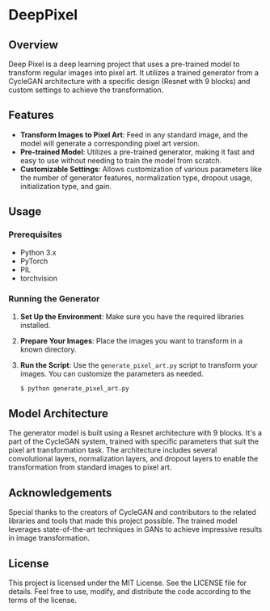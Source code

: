 # DeepPixel

## Overview
Deep Pixel is a deep learning project that uses a pre-trained model to transform regular images into pixel art. It utilizes a trained generator from a CycleGAN architecture with a specific design (Resnet with 9 blocks) and custom settings to achieve the transformation.

## Features
- **Transform Images to Pixel Art**: Feed in any standard image, and the model will generate a corresponding pixel art version.
- **Pre-trained Model**: Utilizes a pre-trained generator, making it fast and easy to use without needing to train the model from scratch.
- **Customizable Settings**: Allows customization of various parameters like the number of generator features, normalization type, dropout usage, initialization type, and gain.

## Usage
### Prerequisites
- Python 3.x
- PyTorch
- PIL
- torchvision

### Running the Generator
1. **Set Up the Environment**: Make sure you have the required libraries installed.
2. **Prepare Your Images**: Place the images you want to transform in a known directory.
3. **Run the Script**: Use the `generate_pixel_art.py` script to transform your images. You can customize the parameters as needed.

   ```bash
   $ python generate_pixel_art.py
   ```
## Model Architecture
The generator model is built using a Resnet architecture with 9 blocks. It's a part of the CycleGAN system, trained with specific parameters that suit the pixel art transformation task. The architecture includes several convolutional layers, normalization layers, and dropout layers to enable the transformation from standard images to pixel art.

## Acknowledgements
Special thanks to the creators of CycleGAN and contributors to the related libraries and tools that made this project possible. The trained model leverages state-of-the-art techniques in GANs to achieve impressive results in image transformation.

## License
This project is licensed under the MIT License. See the LICENSE file for details. Feel free to use, modify, and distribute the code according to the terms of the license.